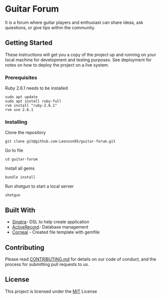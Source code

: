 # Guitar Forum

It is a forum where guitar players and enthusiast can share ideas, ask quiestions, or give tips within the community.

## Getting Started

These instructions will get you a copy of the project up and running on your local machine for development and testing purposes. See deployment for notes on how to deploy the project on a live system.

### Prerequisites

Ruby 2.6.1 needs to be installed

```
sudo apt update
sudo apt install ruby-full
rvm install "ruby-2.6.1"
rvm use 2.6.1
```

### Installing

Clone the repository

```
git clone git@github.com:Leonzon95/guitar-forum.git
```

Go to file

```
cd guitar-forum
```

Install all gems

```
bundle install
```

Run shotgun to start a local server

```
shotgun
```


## Built With

* [Sinatra](https://github.com/sinatra/sinatra)- DSL to help create application
* [ActiveRecord](https://github.com/rails/rails/tree/master/activerecord)- Database management
* [Corneal](https://github.com/thebrianemory/corneal) - Created file template with gemfile

## Contributing

Please read [CONTRIBUTING.md](https://gist.github.com/PurpleBooth/b24679402957c63ec426) for details on our code of conduct, and the process for submitting pull requests to us.

## License

This project is licensed under the [MIT](https://opensource.org/licenses/MIT) License 


